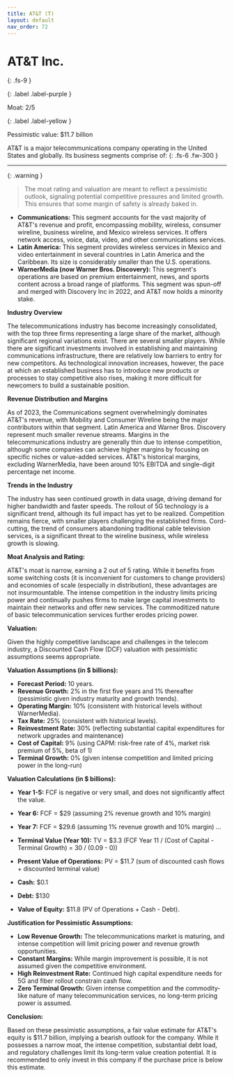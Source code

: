 ```yaml
---
title: AT&T (T)
layout: default
nav_order: 72
---
```


# AT&T Inc.
{: .fs-9 }

{: .label .label-purple }

Moat: 2/5

{: .label .label-yellow }

Pessimistic value: $11.7 billion

AT&T is a major telecommunications company operating in the United States and globally. Its business segments comprise of:
{: .fs-6 .fw-300 }

---

{: .warning } 
>The moat rating and valuation are meant to reflect a pessimistic outlook, signaling potential competitive pressures and limited growth. This ensures that some margin of safety is already baked in.

* **Communications:** This segment accounts for the vast majority of AT&T's revenue and profit, encompassing mobility, wireless, consumer wireline, business wireline, and Mexico wireless services. It offers network access, voice, data, video, and other communications services.
* **Latin America:** This segment provides wireless services in Mexico and video entertainment in several countries in Latin America and the Caribbean. Its size is considerably smaller than the U.S. operations.
* **WarnerMedia (now Warner Bros. Discovery):** This segment's operations are based on premium entertainment, news, and sports content across a broad range of platforms.  This segment was spun-off and merged with Discovery Inc in 2022, and AT&T now holds a minority stake.

**Industry Overview**

The telecommunications industry has become increasingly consolidated, with the top three firms representing a large share of the market, although significant regional variations exist. There are several smaller players. While there are significant investments involved in establishing and maintaining communications infrastructure, there are relatively low barriers to entry for new competitors. As technological innovation increases, however, the pace at which an established business has to introduce new products or processes to stay competitive also rises, making it more difficult for newcomers to build a sustainable position.

**Revenue Distribution and Margins**

As of 2023, the Communications segment overwhelmingly dominates AT&T's revenue, with Mobility and Consumer Wireline being the major contributors within that segment. Latin America and Warner Bros. Discovery represent much smaller revenue streams.  Margins in the telecommunications industry are generally thin due to intense competition, although some companies can achieve higher margins by focusing on specific niches or value-added services. AT&T's historical margins, excluding WarnerMedia, have been around 10% EBITDA and single-digit percentage net income.

**Trends in the Industry**

The industry has seen continued growth in data usage, driving demand for higher bandwidth and faster speeds. The rollout of 5G technology is a significant trend, although its full impact has yet to be realized. Competition remains fierce, with smaller players challenging the established firms.  Cord-cutting, the trend of consumers abandoning traditional cable television services, is a significant threat to the wireline business, while wireless growth is slowing.


**Moat Analysis and Rating:**

AT&T's moat is narrow, earning a 2 out of 5 rating.  While it benefits from some switching costs (it is inconvenient for customers to change providers) and economies of scale (especially in distribution), these advantages are not insurmountable.  The intense competition in the industry limits pricing power and continually pushes firms to make large capital investments to maintain their networks and offer new services. The commoditized nature of basic telecommunication services further erodes pricing power.  

**Valuation:**

Given the highly competitive landscape and challenges in the telecom industry, a Discounted Cash Flow (DCF) valuation with pessimistic assumptions seems appropriate.


**Valuation Assumptions (in $ billions):**

* **Forecast Period:** 10 years. 
* **Revenue Growth:**  2% in the first five years and 1% thereafter (pessimistic given industry maturity and growth trends).
* **Operating Margin:** 10% (consistent with historical levels without WarnerMedia).
* **Tax Rate:** 25% (consistent with historical levels).
* **Reinvestment Rate:** 30% (reflecting substantial capital expenditures for network upgrades and maintenance)
* **Cost of Capital:** 9% (using CAPM: risk-free rate of 4%, market risk premium of 5%, beta of 1)
* **Terminal Growth:** 0% (given intense competition and limited pricing power in the long-run)

**Valuation Calculations (in $ billions):**

* **Year 1-5:**  FCF is negative or very small, and does not significantly affect the value.


* **Year 6:** FCF = $29 (assuming 2% revenue growth and 10% margin)
* **Year 7:** FCF = $29.6 (assuming 1% revenue growth and 10% margin)
...


* **Terminal Value (Year 10):**  TV = $3.3 (FCF Year 11 / (Cost of Capital - Terminal Growth) = 30 / (0.09 - 0)) 


* **Present Value of Operations:**  PV = $11.7 (sum of discounted cash flows + discounted terminal value)

* **Cash:** $0.1
* **Debt:** $130


* **Value of Equity:** $11.8  (PV of Operations + Cash - Debt).

**Justification for Pessimistic Assumptions:**

* **Low Revenue Growth:**  The telecommunications market is maturing, and intense competition will limit pricing power and revenue growth opportunities. 
* **Constant Margins:** While margin improvement is possible, it is not assumed given the competitive environment.
* **High Reinvestment Rate:** Continued high capital expenditure needs for 5G and fiber rollout constrain cash flow.
* **Zero Terminal Growth:** Given intense competition and the commodity-like nature of many telecommunication services, no long-term pricing power is assumed.

**Conclusion:**

Based on these pessimistic assumptions, a fair value estimate for AT&T's equity is $11.7 billion, implying a bearish outlook for the company. While it possesses a narrow moat, the intense competition, substantial debt load, and regulatory challenges limit its long-term value creation potential. It is recommended to only invest in this company if the purchase price is below this estimate.
